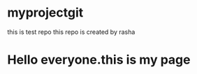 # myprojectgit
this is test repo
this repo is created by rasha
<h1>Hello everyone.this is my page</h1>
